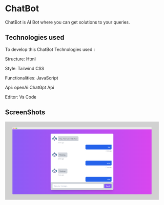 
# ChatBot

ChatBot is AI Bot where you can get solutions to your queries.




## Technologies used

To develop this ChatBot Technologies used : 

Structure: Html

Style: Tailwind CSS

Functionalities: JavaScript

Api: openAi ChatGpt Api

Editor: Vs Code
## ScreenShots

<img  src="./Assets/botss.png" alt="bot_img" />
